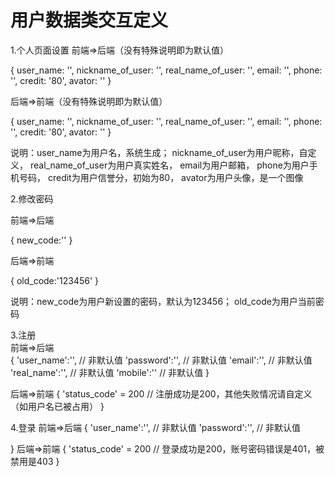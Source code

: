 # 用户数据类交互定义

1.个人页面设置
前端=>后端（没有特殊说明即为默认值）

{
    user_name: '',
    nickname_of_user: '',
    real_name_of_user: '',
    email: '',
    phone: '',
    credit: '80',
    avator: ''
}

后端=>前端（没有特殊说明即为默认值）

{
    user_name: '',
    nickname_of_user: '',
    real_name_of_user: '',
    email: '',
    phone: '',
    credit: '80',
    avator: ''
}


说明：user_name为用户名，系统生成；
    nickname_of_user为用户昵称，自定义，
    real_name_of_user为用户真实姓名，
    email为用户邮箱，
    phone为用户手机号码，
    credit为用户信誉分，初始为80，
    avator为用户头像，是一个图像


2.修改密码

前端=>后端

{
    new_code:''
}


后端=>前端

{
    old_code:'123456'
}

说明：new_code为用户新设置的密码，默认为123456；
      old_code为用户当前密码

3.注册  
前端=>后端  
{
    'user_name':'', // 非默认值
    'password':'', // 非默认值
    'email':'', // 非默认值
    'real_name':'', // 非默认值
    'mobile':'' // 非默认值
}

后端=>前端
{
    'status_code' = 200 // 注册成功是200，其他失败情况请自定义（如用户名已被占用）
}

4.登录
前端=>后端
{
    'user_name':'', // 非默认值
    'password':'', // 非默认值
    
}
后端=>前端
{
    'status_code' = 200 // 登录成功是200，账号密码错误是401，被禁用是403
}



